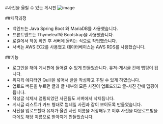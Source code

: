 #사진을 올릴 수 있는 게시판
![image](https://github.com/exena/ForumWebsite/assets/22702278/4ca1cf41-2d69-4c6c-b2e7-78c43ace19aa)

##제작과정
- 백엔드는 Java Spring Boot 와 MariaDB를 사용했습니다.
- 프론트엔드는 Thymeleaf와 Bootstrap을 사용했습니다.
- 로컬에서 작동 확인 후 서버에 올리는 식으로 작업했습니다.
- 서버는 AWS EC2를 사용했고 데이터베이스는 AWS RDS를 사용했습니다.

##기능
- 로그인을 해야 게시판에 들어갈 수 있게 만들었습니다. 유저-게시글 간에 맵핑이 됩니다.
- 위지윅 에디터인 Quill을 넣어서 글을 작성하고 꾸밀 수 있게 하였습니다.
- 업로드 버튼을 누르면 글과 글 내부의 모든 사진이 업로드되고 글-사진 간에 맵핑이 됩니다.
- 작성글 삭제시 맵핑되었던 사진들도 서버에서 삭제됩니다.
- 게시글 리스트가 카드 형태로 썸네일 사진과 같이 보이도록 만들었습니다.
- 사진을 업로드할때 유저가 올린 사진 이름을 저장해두고 이후 사진을 다운로드받을때에도 해당 이름으로 받아지게 만들었습니다.
